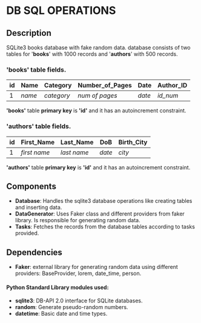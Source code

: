 # DB SQL OPERATIONS

## Description
SQLite3 books database with fake random data. database
consists of two tables for '**books**' with 1000 records and '**authors**' with 500 records.

### **'books' table fields.**

| id | Name   | Category   | Number_of_Pages | Date   | Author_ID |
|----|--------|------------|-----------------|--------|-----------|
| 1  | _name_ | _category_ |  _num of pages_ | _date_ | _id_num_  |

**'books'** table **primary key** is **'id'** and it has an autoincrement constraint.

### **'authors' table fields.**
| id | First_Name   | Last_Name   | DoB    | Birth_City |
|----|--------------|-------------|--------|------------|
| 1  | _first name_ | _last name_ | _date_ | _city_     |

**'authors'** table **primary key** is **'id'** and it has an autoincrement constraint.

## Components
* **Database**: Handles the sqlite3 database operations like creating tables and inserting data. 
* **DataGenerator**: Uses Faker class and different providers from faker library. 
Is responsible for generating random data.
* **Tasks**: Fetches the records from the database tables according to tasks provided.

## Dependencies

* **Faker**: external library for generating random data using different providers: BaseProvider, lorem, date_time, person.

#### Python Standard Library modules used:
* **sqlite3**: DB-API 2.0 interface for SQLite databases.
* **random**: Generate pseudo-random numbers.
* **datetime**: Basic date and time types.

